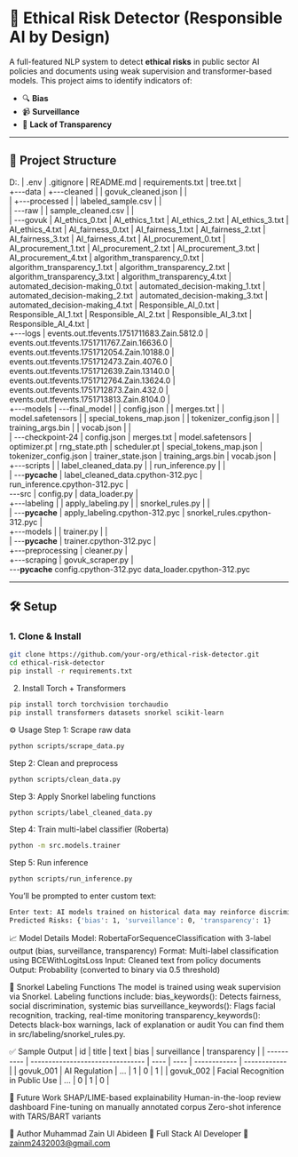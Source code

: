 # 🧠 Ethical Risk Detector (Responsible AI by Design)

A full-featured NLP system to detect **ethical risks** in public sector AI policies and documents using weak supervision and transformer-based models. This project aims to identify indicators of:

- 🔍 **Bias**
- 📹 **Surveillance**
- 🧾 **Lack of Transparency**

---

## 📁 Project Structure

D:.
|   .env
|   .gitignore
|   README.md
|   requirements.txt
|   tree.txt
|   
+---data
|   +---cleaned
|   |       govuk_cleaned.json
|   |       
|   +---processed
|   |       labeled_sample.csv
|   |       
|   \---raw
|       |   sample_cleaned.csv
|       |   
|       \---govuk
|               AI_ethics_0.txt
|               AI_ethics_1.txt
|               AI_ethics_2.txt
|               AI_ethics_3.txt
|               AI_ethics_4.txt
|               AI_fairness_0.txt
|               AI_fairness_1.txt
|               AI_fairness_2.txt
|               AI_fairness_3.txt
|               AI_fairness_4.txt
|               AI_procurement_0.txt
|               AI_procurement_1.txt
|               AI_procurement_2.txt
|               AI_procurement_3.txt
|               AI_procurement_4.txt
|               algorithm_transparency_0.txt
|               algorithm_transparency_1.txt
|               algorithm_transparency_2.txt
|               algorithm_transparency_3.txt
|               algorithm_transparency_4.txt
|               automated_decision-making_0.txt
|               automated_decision-making_1.txt
|               automated_decision-making_2.txt
|               automated_decision-making_3.txt
|               automated_decision-making_4.txt
|               Responsible_AI_0.txt
|               Responsible_AI_1.txt
|               Responsible_AI_2.txt
|               Responsible_AI_3.txt
|               Responsible_AI_4.txt
|               
+---logs
|       events.out.tfevents.1751711683.Zain.5812.0
|       events.out.tfevents.1751711767.Zain.16636.0
|       events.out.tfevents.1751712054.Zain.10188.0
|       events.out.tfevents.1751712473.Zain.4076.0
|       events.out.tfevents.1751712639.Zain.13140.0
|       events.out.tfevents.1751712764.Zain.13624.0
|       events.out.tfevents.1751712873.Zain.432.0
|       events.out.tfevents.1751713813.Zain.8104.0
|       
+---models
|   \---final_model
|       |   config.json
|       |   merges.txt
|       |   model.safetensors
|       |   special_tokens_map.json
|       |   tokenizer_config.json
|       |   training_args.bin
|       |   vocab.json
|       |   
|       \---checkpoint-24
|               config.json
|               merges.txt
|               model.safetensors
|               optimizer.pt
|               rng_state.pth
|               scheduler.pt
|               special_tokens_map.json
|               tokenizer_config.json
|               trainer_state.json
|               training_args.bin
|               vocab.json
|               
+---scripts
|   |   label_cleaned_data.py
|   |   run_inference.py
|   |   
|   \---__pycache__
|           label_cleaned_data.cpython-312.pyc
|           run_inference.cpython-312.pyc
|           
\---src
    |   config.py
    |   data_loader.py
    |   
    +---labeling
    |   |   apply_labeling.py
    |   |   snorkel_rules.py
    |   |   
    |   \---__pycache__
    |           apply_labeling.cpython-312.pyc
    |           snorkel_rules.cpython-312.pyc
    |           
    +---models
    |   |   trainer.py
    |   |   
    |   \---__pycache__
    |           trainer.cpython-312.pyc
    |           
    +---preprocessing
    |       cleaner.py
    |       
    +---scraping
    |       govuk_scraper.py
    |       
    \---__pycache__
            config.cpython-312.pyc
            data_loader.cpython-312.pyc

---

## 🛠 Setup

### 1. Clone & Install

```bash
git clone https://github.com/your-org/ethical-risk-detector.git
cd ethical-risk-detector
pip install -r requirements.txt
```

2. Install Torch + Transformers

```bash
pip install torch torchvision torchaudio
pip install transformers datasets snorkel scikit-learn
```

⚙️ Usage
Step 1: Scrape raw data

```bash
python scripts/scrape_data.py
```

Step 2: Clean and preprocess

```bash
python scripts/clean_data.py
```

Step 3: Apply Snorkel labeling functions

```bash
python scripts/label_cleaned_data.py
```

Step 4: Train multi-label classifier (Roberta)

```bash
python -m src.models.trainer

```

Step 5: Run inference

```bash
python scripts/run_inference.py

```

You’ll be prompted to enter custom text:

```bash
Enter text: AI models trained on historical data may reinforce discrimination.
Predicted Risks: {'bias': 1, 'surveillance': 0, 'transparency': 1}

```

📈 Model Details
Model: RobertaForSequenceClassification with 3-label output (bias, surveillance, transparency)
Format: Multi-label classification using BCEWithLogitsLoss
Input: Cleaned text from policy documents
Output: Probability (converted to binary via 0.5 threshold)

🧠 Snorkel Labeling Functions
The model is trained using weak supervision via Snorkel. Labeling functions include:
bias_keywords(): Detects fairness, social discrimination, systemic bias
surveillance_keywords(): Flags facial recognition, tracking, real-time monitoring
transparency_keywords(): Detects black-box warnings, lack of explanation or audit
You can find them in src/labeling/snorkel_rules.py.

✅ Sample Output
| id | title | text | bias | surveillance | transparency |
| ---------- | -------------------------------- | ---- | ---- | ------------ | ------------ |
| govuk_001 | AI Regulation | ... | 1 | 0 | 1 |
| govuk_002 | Facial Recognition in Public Use | ... | 0 | 1 | 0 |

📌 Future Work
SHAP/LIME-based explainability
Human-in-the-loop review dashboard
Fine-tuning on manually annotated corpus
Zero-shot inference with TARS/BART variants

👤 Author
Muhammad Zain Ul Abideen
💼 Full Stack AI Developer
📧 zainm2432003@gmail.com

